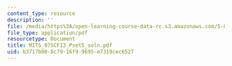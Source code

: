 ```yaml
---
content_type: resource
description: ''
file: /media/https%3A/open-learning-course-data-rc.s3.amazonaws.com/5-07sc-biological-chemistry-i-fall-2013/b3717b088c7916f99695e7319cec6527_MIT5_07SCF13_Pset5_soln.pdf
file_type: application/pdf
resourcetype: Document
title: MIT5_07SCF13_Pset5_soln.pdf
uid: b3717b08-8c79-16f9-9695-e7319cec6527
---
```

